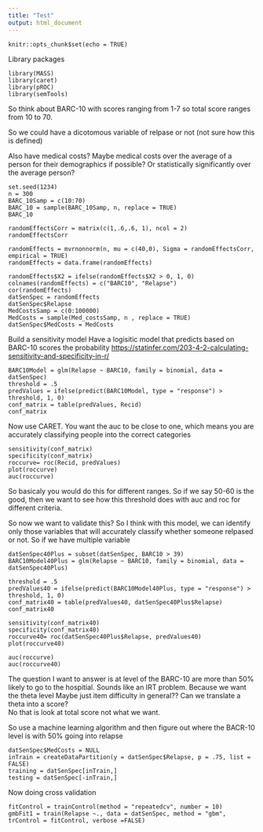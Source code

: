 ```yaml
---
title: "Test"
output: html_document
---
```


```{r setup, include=FALSE}
knitr::opts_chunk$set(echo = TRUE)
```
Library packages
```{r}
library(MASS)
library(caret)
library(pROC)
library(semTools)
```


So think about BARC-10 with scores ranging from 1-7 so total score ranges from 10 to 70.  

So we could have a dicotomous variable of relpase or not (not sure how this is defined)

Also have medical costs? Maybe medical costs over the average of a person for their demographics if possible?  Or statistically significantly over the average person?

```{r}
set.seed(1234)
n = 300
BARC_10Samp = c(10:70)
BARC_10 = sample(BARC_10Samp, n, replace = TRUE)
BARC_10

randomEffectsCorr = matrix(c(1,.6,.6, 1), ncol = 2)
randomEffectsCorr

randomEffects = mvrnonnorm(n, mu = c(40,0), Sigma = randomEffectsCorr, empirical = TRUE)
randomEffects = data.frame(randomEffects)

randomEffects$X2 = ifelse(randomEffects$X2 > 0, 1, 0)
colnames(randomEffects) = c("BARC10", "Relapse")
cor(randomEffects)
datSenSpec = randomEffects
datSenSpec$Relapse
MedCostsSamp = c(0:100000)
MedCosts = sample(Med_costsSamp, n , replace = TRUE)
datSenSpec$MedCosts = MedCosts
```
Build a sensitivity model
Have a logisitic model that predicts based on BARC-10 scores the probability 
https://statinfer.com/203-4-2-calculating-sensitivity-and-specificity-in-r/
```{r}
BARC10Model = glm(Relapse ~ BARC10, family = binomial, data = datSenSpec)
threshold = .5
predValues = ifelse(predict(BARC10Model, type = "response") > threshold, 1, 0)
conf_matrix = table(predValues, Recid)
conf_matrix
```
Now use CARET.  You want the auc to be close to one, which means you are accurately classifying people into the correct categories 
```{r}
sensitivity(conf_matrix)
specificity(conf_matrix)
roccurve= roc(Recid, predValues)
plot(roccurve)
auc(roccurve)
```
So basicaly you would do this for different ranges.  So if we say 50-60 is the good, then we want to see how this threshold does with auc and roc for different criteria.

So now we want to validate this?
So I think with this model, we can identify only those variables that will accurately classify whether someone relpased or not.  So if we have multiple variable 
```{r}
datSenSpec40Plus = subset(datSenSpec, BARC10 > 39)
BARC10Model40Plus = glm(Relapse ~ BARC10, family = binomial, data = datSenSpec40Plus)

threshold = .5
predValues40 = ifelse(predict(BARC10Model40Plus, type = "response") > threshold, 1, 0)
conf_matrix40 = table(predValues40, datSenSpec40Plus$Relapse)
conf_matrix40

sensitivity(conf_matrix40)
specificity(conf_matrix40)
roccurve40= roc(datSenSpec40Plus$Relapse, predValues40)
plot(roccurve40)

auc(roccurve)
auc(roccurve40)
```
The question I want to answer is at level of the BARC-10 are more than 50% likely to go to the hospitial.  Sounds like an IRT problem.  Because we want the theta level 
Maybe just item difficulty in general??
Can we translate a theta into a score?  
No that is look at total score not what we want.

So use a machine learning algorithm and then figure out where the BACR-10 level is with 50% going into relapse
```{r}
datSenSpec$MedCosts = NULL
inTrain = createDataPartition(y = datSenSpec$Relapse, p = .75, list = FALSE)
training = datSenSpec[inTrain,]
testing = datSenSpec[-inTrain,]
```
Now doing cross validation
```{r}
fitControl = trainControl(method = "repeatedcv", number = 10)
gmbFit1 = train(Relapse ~., data = datSenSpec, method = "gbm", trControl = fitControl, verbose =FALSE)

```


